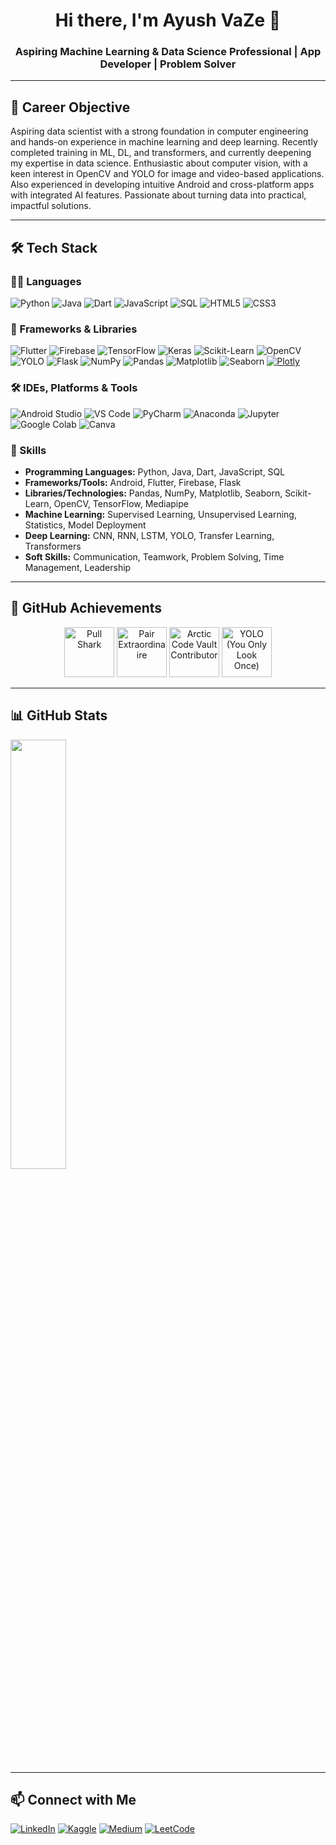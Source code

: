 <h1 align="center">Hi there, I'm Ayush VaZe 👋</h1>
<h3 align="center">Aspiring Machine Learning & Data Science Professional | App Developer | Problem Solver</h3>

---
## 🎯 Career Objective

Aspiring data scientist with a strong foundation in computer engineering and hands-on experience in machine learning and deep learning. Recently completed training in ML, DL, and transformers, and currently deepening my expertise in data science. Enthusiastic about computer vision, with a keen interest in OpenCV and YOLO for image and video-based applications. Also experienced in developing intuitive Android and cross-platform apps with integrated AI features. Passionate about turning data into practical, impactful solutions.

--- 
 
## 🛠 Tech Stack
 
### 👨‍💻 Languages 
![Python](https://img.shields.io/badge/Python-3776AB?style=for-the-badge&logo=python&logoColor=white)  ![Java](https://img.shields.io/badge/Java-007396?style=for-the-badge&logo=java&logoColor=white)  ![Dart](https://img.shields.io/badge/Dart-0175C2?style=for-the-badge&logo=dart&logoColor=white)  ![JavaScript](https://img.shields.io/badge/JavaScript-F7DF1E?style=for-the-badge&logo=javascript&logoColor=black)  ![SQL](https://img.shields.io/badge/SQL-4479A1?style=for-the-badge&logo=postgresql&logoColor=white)  ![HTML5](https://img.shields.io/badge/HTML5-E34F26?style=for-the-badge&logo=html5&logoColor=white)  ![CSS3](https://img.shields.io/badge/CSS3-1572B6?style=for-the-badge&logo=css3&logoColor=white)  

### 🧩 Frameworks & Libraries  
![Flutter](https://img.shields.io/badge/Flutter-02569B?style=for-the-badge&logo=flutter&logoColor=white)  ![Firebase](https://img.shields.io/badge/Firebase-FFCA28?style=for-the-badge&logo=firebase&logoColor=black)  ![TensorFlow](https://img.shields.io/badge/TensorFlow-FF6F00?style=for-the-badge&logo=tensorflow&logoColor=white)  ![Keras](https://img.shields.io/badge/Keras-D00000?style=for-the-badge&logo=keras&logoColor=white)  ![Scikit-Learn](https://img.shields.io/badge/Scikit--Learn-F7931E?style=for-the-badge&logo=scikit-learn&logoColor=white)  ![OpenCV](https://img.shields.io/badge/OpenCV-5C3EE8?style=for-the-badge&logo=opencv&logoColor=white)  ![YOLO](https://img.shields.io/badge/YOLO-FFDD00?style=for-the-badge&logo=github&logoColor=black)  ![Flask](https://img.shields.io/badge/Flask-000000?style=for-the-badge&logo=flask&logoColor=white)  ![NumPy](https://img.shields.io/badge/NumPy-013243?style=for-the-badge&logo=numpy&logoColor=white)  ![Pandas](https://img.shields.io/badge/Pandas-150458?style=for-the-badge&logo=pandas&logoColor=white)  ![Matplotlib](https://img.shields.io/badge/Matplotlib-008C93?style=for-the-badge&logo=matplotlib&logoColor=white)  ![Seaborn](https://img.shields.io/badge/Seaborn-9E5C5B?style=for-the-badge&logo=seaborn&logoColor=white)  [![Plotly](https://img.shields.io/badge/Plotly-3F4F75?style=for-the-badge&logo=plotly&logoColor=white)](https://plotly.com)


### 🛠 IDEs, Platforms & Tools  
![Android Studio](https://img.shields.io/badge/Android%20Studio-3DDC84?style=for-the-badge&logo=android-studio&logoColor=white)  ![VS Code](https://img.shields.io/badge/VS%20Code-007ACC?style=for-the-badge&logo=visual-studio-code&logoColor=white)  ![PyCharm](https://img.shields.io/badge/PyCharm-000000?style=for-the-badge&logo=pycharm&logoColor=white)  ![Anaconda](https://img.shields.io/badge/Anaconda-44A833?style=for-the-badge&logo=anaconda&logoColor=white)  ![Jupyter](https://img.shields.io/badge/Jupyter-F37626?style=for-the-badge&logo=jupyter&logoColor=white)  ![Google Colab](https://img.shields.io/badge/Google%20Colab-F9AB00?style=for-the-badge&logo=google-colab&logoColor=white)  ![Canva](https://img.shields.io/badge/Canva-00C4CC?style=for-the-badge&logo=canva&logoColor=white)  



### 📜 Skills  
- **Programming Languages:** Python, Java, Dart, JavaScript, SQL  
- **Frameworks/Tools:** Android, Flutter, Firebase, Flask  
- **Libraries/Technologies:** Pandas, NumPy, Matplotlib, Seaborn, Scikit-Learn, OpenCV, TensorFlow, Mediapipe 
- **Machine Learning:** Supervised Learning, Unsupervised Learning, Statistics, Model Deployment  
- **Deep Learning:** CNN, RNN, LSTM, YOLO, Transfer Learning, Transformers
- **Soft Skills:** Communication, Teamwork, Problem Solving, Time Management, Leadership  

---

## 🏅 GitHub Achievements

<p align="center">
  <img src="https://github.githubassets.com/images/modules/profile/achievements/pull-shark-default.png" width="80" title="Pull Shark">
  <img src="https://github.githubassets.com/images/modules/profile/achievements/pair-extraordinaire-default.png" width="80" title="Pair Extraordinaire">
  <img src="https://github.githubassets.com/images/modules/profile/achievements/arctic-code-vault-contributor-default.png" width="80" title="Arctic Code Vault Contributor">
  <img src="https://github.githubassets.com/images/modules/profile/achievements/yolo-default.png" width="80" title="YOLO (You Only Look Once)">
</p>

---

## 📊 GitHub Stats 

<img src="https://github-readme-streak-stats.herokuapp.com?user=AyushVaZe67&theme=radical&hide_border=true&border_radius=8" width="42%"> 

---

## 📫 Connect with Me  
[![LinkedIn](https://img.shields.io/badge/LinkedIn-0A66C2?style=for-the-badge&logo=linkedin&logoColor=white)](https://www.linkedin.com/in/ayush-vaze-486694280/)  [![Kaggle](https://img.shields.io/badge/Kaggle-20BEFF?style=for-the-badge&logo=kaggle&logoColor=white)](https://www.kaggle.com/ayushvaze67)  [![Medium](https://img.shields.io/badge/Medium-00ab6c?style=for-the-badge&logo=medium&logoColor=white)](https://medium.com/@ayushvaze2003)  [![LeetCode](https://img.shields.io/badge/LeetCode-FFA116?style=for-the-badge&logo=leetcode&logoColor=black)](https://leetcode.com/u/Lw4NvhZnOj/)

